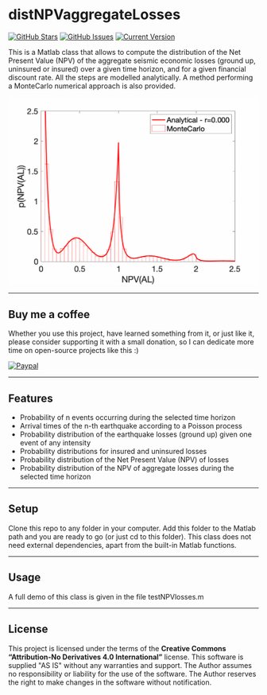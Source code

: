 distNPVaggregateLosses
============
[![GitHub Stars](https://img.shields.io/github/stars/robgen/distNPVaggregateLosses.svg)](https://github.com/robgen/distNPVaggregateLosses/stargazers) [![GitHub Issues](https://img.shields.io/github/issues/robgen/distNPVaggregateLosses.svg)](https://github.com/robgen/distNPVaggregateLosses/issues) [![Current Version](https://img.shields.io/badge/version-1.0.0-green.svg)](https://github.com/robgen/distNPVaggregateLosses)

This is a Matlab class that allows to compute the distribution of the Net Present Value (NPV) of the aggregate seismic economic losses (ground up, uninsured or insured) over a given time horizon, and for a given financial discount rate. All the steps are modelled analytically. A method performing a MonteCarlo numerical approach is also provided.

![sensIntRate](https://github.com/robgen/distNPVaggregateLosses/blob/main/test/sensIntRate.gif)
<!---
![PDF aggregate loss](https://github.com/robgen/distNPVaggregateLosses/blob/main/test/PDFaggLoss.png?raw=true)
--->

---
## Buy me a coffee

Whether you use this project, have learned something from it, or just like it, please consider supporting it with a small donation, so I can dedicate more time on open-source projects like this :)

<a href="http://paypal.me/robgen" target="_blank"><img src="https://www.paypalobjects.com/webstatic/mktg/logo/pp_cc_mark_74x46.jpg" alt="Paypal" style="height: auto !important;width: auto !important;" ></a>

---

## Features
- Probability of n events occurring during the selected time horizon
- Arrival times of the n-th earthquake according to a Poisson process
- Probability distribution of the earthquake losses (ground up) given one event of any intensity
- Probability distributions for insured and uninsured losses
- Probability distribution of the Net Present Value (NPV) of losses
- Probability distribution of the NPV of aggregate losses during the selected time horizon

---

## Setup
Clone this repo to any folder in your computer. Add this folder to the Matlab path and you are ready to go (or just cd to this folder). This class does not need external dependencies, apart from the built-in Matlab functions.

---

## Usage
A full demo of this class is given in the file testNPVlosses.m

---

## License
This project is licensed under the terms of the **Creative Commons “Attribution-No Derivatives 4.0 International”** license. This software is supplied "AS IS" without any warranties and support. The Author assumes no responsibility or liability for the use of the software. The Author reserves the right to make changes in the software without notification.
